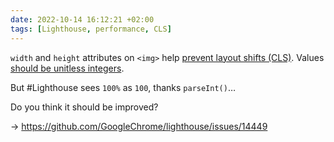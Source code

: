 ```yaml
---
date: 2022-10-14 16:12:21 +02:00
tags: [Lighthouse, performance, CLS]
---
```


`width` and `height` attributes on `<img>` help [prevent layout shifts (CLS)](https://web.dev/optimize-cls/#images-without-dimensions-%F0%9F%8C%86). Values [should be unitless integers](https://developer.mozilla.org/en-US/docs/Web/HTML/Element/Img#attr-width).

But #Lighthouse sees `100%` as `100`, thanks `parseInt()`…

Do you think it should be improved?

-> https://github.com/GoogleChrome/lighthouse/issues/14449
